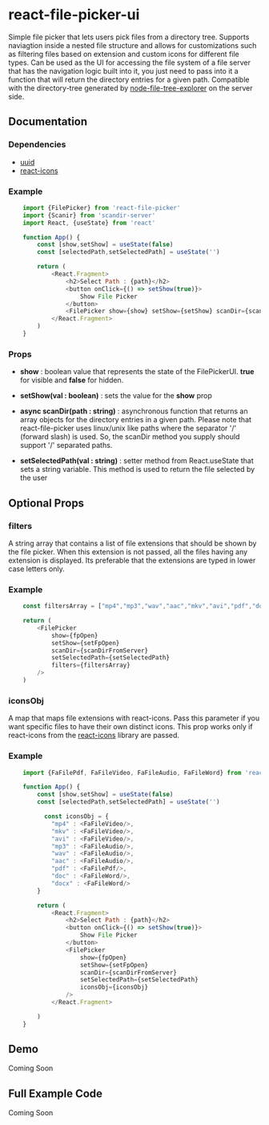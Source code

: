 # react-file-picker-ui

Simple file picker that lets users pick files from a directory tree. Supports naviagtion inside a nested file structure and allows for customizations such as filtering files based on extension and custom icons for different file types. Can be used as the UI for accessing the file system of a file server that has the navigation logic built into it, you just need to pass into it a function that will return the directory entries for a given path. Compatible with the directory-tree generated by [node-file-tree-explorer](https://www.npmjs.com/package/node-file-tree-explorer) on the server side.

## Documentation

### Dependencies

* [uuid](https://www.npmjs.com/package/uuid)
* [react-icons](https://www.npmjs.com/package/react-icons)

### Example

```javascript
    import {FilePicker} from 'react-file-picker'
    import {Scanir} from 'scandir-server'
    import React, {useState} from 'react'

    function App() {
        const [show,setShow] = useState(false)
        const [selectedPath,setSelectedPath] = useState('')

        return (
            <React.Fragment>
                <h2>Select Path : {path}</h2>
                <button onClick={() => setShow(true)}>
                    Show File Picker
                </button>
                <FilePicker show={show} setShow={setShow} scanDir={scanDir} setSelectedPath={setSelectedPath}/>
            </React.Fragment>
        )
    }
```

### Props

* **show** : boolean value that represents the state of the FilePickerUI. **true** for visible and **false** for hidden.

* **setShow(val : boolean)** : sets the value for the **show** prop

* **async scanDir(path : string)** : asynchronous function that returns an array objects for the directory entries in a given path. Please note that react-file-picker uses linux/unix like paths where the separator '/' (forward slash) is used. So, the scanDir method you supply should support '/' separated paths.

* **setSelectedPath(val : string)** : setter method from React.useState that sets a string variable. This method is used to return the file selected by the user

## Optional Props

### filters

A string array that contains a list of file extensions that should be shown by the file picker. When this extension is not passed, all the files having any extension is displayed. Its preferable that the extensions are typed in lower case letters only.

### Example
```javascript
    const filtersArray = ["mp4","mp3","wav","aac","mkv","avi","pdf","doc","docx"]

    return (
        <FilePicker 
            show={fpOpen} 
            setShow={setFpOpen} 
            scanDir={scanDirFromServer} 
            setSelectedPath={setSelectedPath} 
            filters={filtersArray} 
        />
    )
```

### iconsObj
A map that maps file extensions with react-icons. Pass this parameter if you want specific files to have their own distinct icons. This prop works only if react-icons from the [react-icons](https://www.npmjs.com/package/react-icons) library are passed.  

### Example

```javascript
    import {FaFilePdf, FaFileVideo, FaFileAudio, FaFileWord} from 'react-icons/fa'

    function App() {
        const [show,setShow] = useState(false)
        const [selectedPath,setSelectedPath] = useState('')

          const iconsObj = {
            "mp4" : <FaFileVideo/>,
            "mkv" : <FaFileVideo/>,
            "avi" : <FaFileVideo/>,
            "mp3" : <FaFileAudio/>,
            "wav" : <FaFileAudio/>,
            "aac" : <FaFileAudio/>,
            "pdf" : <FaFilePdf/>,
            "doc" : <FaFileWord/>,
            "docx" : <FaFileWord/>
        }

        return (
            <React.Fragment>
                <h2>Select Path : {path}</h2>
                <button onClick={() => setShow(true)}>
                    Show File Picker
                </button>
                <FilePicker 
                    show={fpOpen} 
                    setShow={setFpOpen} 
                    scanDir={scanDirFromServer} 
                    setSelectedPath={setSelectedPath} 
                    iconsObj={iconsObj} 
                />
            </React.Fragment>

        )
    }
```

## Demo

Coming Soon

## Full Example Code 

Coming Soon


